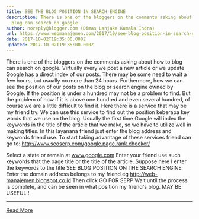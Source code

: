 ```yaml
---
title: SEE THE BLOG POSITION IN SEARCH ENGINE
description: There is one of the bloggers on the comments asking about how to
  blog can search on google.
author: noreply@blogger.com (Dimas Lanjaka Kumala Indra)
url: https://www.webmanajemen.com/2017/10/see-blog-position-in-search-engine.html
date: 2017-10-02T19:35:00.000Z
updated: 2017-10-02T19:35:00.000Z
---
```


There is one of the bloggers on the comments asking about how to blog can search on google.
Virtually every we post a new article or we update Google has a direct index of our posts. There may be some need to wait a few hours, but usually no more than 24 hours. 
Furthermore, how we can see the position of our posts on the blog or search engine owned by Google. If the position is under a hundred may not be a problem to find. But the problem of how if it is above one hundred and even several hundred, of course we are a little difficult to find it. 
Here there is a service that may be my friend try. We can use this service to find out the position keberapa key words that we use on the blog. 
Usually the first time Google will index the keywords in the title of the article that we make, so we have to utilize well in making titles. 
In this layanana friend just enter the blog address and keywords friend use. 
To start taking advantage of these services friend can go to: http://www.seoserp.com/google.page.rank.checker/ 

 Select a state or remain at www.google.com 
 Enter your friend use such keywords that the page title or the title of the article. 
 Suppose here I enter the keywords to the title SEE BLOG POSITION ON THE SEARCH ENGINE 
 Enter the domain address belongs to my friend eg http://web-manajemen.blogspot.co.id 
 Then click GO FOR SERP 
 Wait until the process is complete, and can be seen in what position my friend's blog. 
MAY BE USEFUL !<hr/> <a href="https://www.webmanajemen.com/2017/10/see-blog-position-in-search-engine.html" rel="follow" class="button" id="read-more">Read More</a>